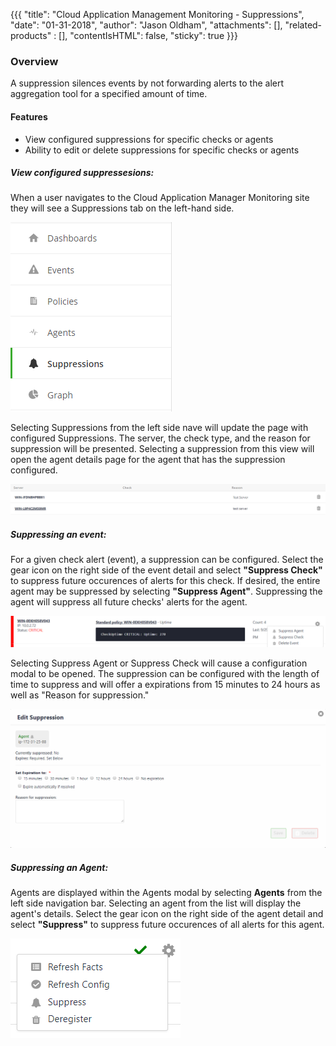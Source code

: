 {{{
  "title": "Cloud Application Management Monitoring - Suppressions",
  "date": "01-31-2018",
  "author": "Jason Oldham",
  "attachments": [],
  "related-products" : [],
  "contentIsHTML": false,
  "sticky": true
}}}


### Overview
A suppression silences events by not forwarding alerts to the alert aggregation tool for a specified amount of time.

#### Features
* View configured suppressions for specific checks or agents
* Ability to edit or delete suppressions for specific checks or agents

##### View configured suppressesions:                                     
When a user navigates to the Cloud Application Manager Monitoring site they will see a Suppressions tab on the left-hand side.

![SuppressionLeftNav](../../images/SuppressionLeftNav.PNG)

Selecting Suppressions from the left side nave will update the page with configured Suppressions.  The server, the check type, and the reason for suppression will be presented.  Selecting a suppression from this view will open the agent details page for the agent that has the suppression configured.

![SuppressionsPage](../../images/SuppressionsPage.png)

##### Suppressing an event:                           
For a given check alert (event), a suppression can be configured.  Select the gear icon on the right side of the event detail and select **"Suppress Check"** to suppress future occurences of alerts for this check.  If desired, the entire agent may be suppressed by selecting **"Suppress Agent"**.  Suppressing the agent will suppress all future checks' alerts for the agent.

![EventSuppression.png](../../images/EventSuppression.png)

Selecting Suppress Agent or Suppress Check will cause a configuration modal to be opened.  The suppression can be configured with the length of time to suppress and will offer a  expirations from 15 minutes to 24 hours as well as "Reason for suppression."

![EditSuppression](../../images/EditSuppression.png)

##### Suppressing an Agent:
Agents are displayed within the Agents modal by selecting **Agents** from the left side navigation bar.  Selecting an agent from the list will display the agent's details.  Select the gear icon on the right side of the agent detail and select **"Suppress"** to suppress future occurences of all alerts for this agent.  

![AgentSuppression.png](../../images/AgentSuppression.png)



